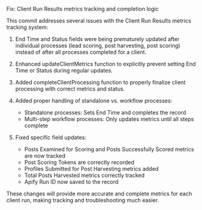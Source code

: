 Fix: Client Run Results metrics tracking and completion logic

This commit addresses several issues with the Client Run Results metrics tracking system:

1. End Time and Status fields were being prematurely updated after individual 
   processes (lead scoring, post harvesting, post scoring) instead of after all 
   processes completed for a client.

2. Enhanced updateClientMetrics function to explicitly prevent setting End Time 
   or Status during regular updates.

3. Added completeClientProcessing function to properly finalize client 
   processing with correct metrics and status.

4. Added proper handling of standalone vs. workflow processes:
   - Standalone processes: Sets End Time and completes the record
   - Multi-step workflow processes: Only updates metrics until all steps complete

5. Fixed specific field updates:
   - Posts Examined for Scoring and Posts Successfully Scored metrics are now tracked
   - Post Scoring Tokens are correctly recorded
   - Profiles Submitted for Post Harvesting metrics added
   - Total Posts Harvested metrics correctly tracked
   - Apify Run ID now saved to the record

These changes will provide more accurate and complete metrics for each client run,
making tracking and troubleshooting much easier.